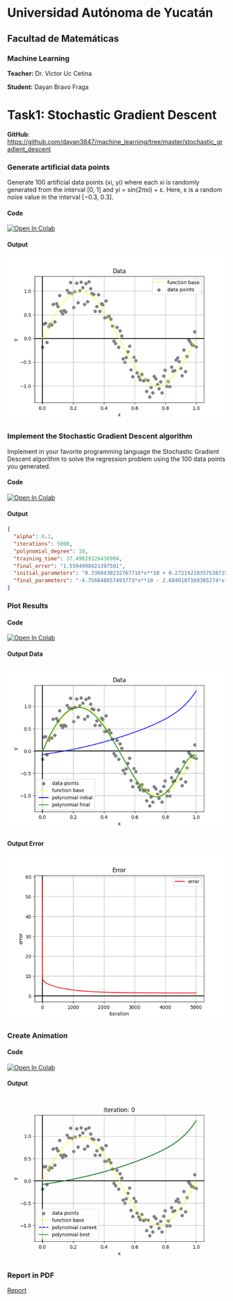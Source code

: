 # Universidad Autónoma de Yucatán

## Facultad de Matemáticas

### Machine Learning

**Teacher:** Dr. Victor Uc Cetina

**Student:** Dayan Bravo Fraga

# Task1: Stochastic Gradient Descent

**GitHub**: https://github.com/dayan3847/machine_learning/tree/master/stochastic_gradient_descent

### Generate artificial data points

Generate 100 artificial data points (xi, yi) where each xi is randomly generated from the interval [0, 1]
and yi = sin(2πxi) + ε. Here, ε is a random noise value in the interval [−0.3, 0.3].

#### Code

[![Open In Colab](https://colab.research.google.com/assets/colab-badge.svg)](https://colab.research.google.com/github/dayan3847/machine_learning/blob/master/stochastic_gradient_descent/colab/1_generate_artificial_data_points.ipynb)

#### Output

![data_points](colab/reports/20230514144011475656/data_points.png)

### Implement the Stochastic Gradient Descent algorithm

Implement in your favorite programming language the Stochastic Gradient Descent algorithm to solve the regression
problem using the 100 data points you generated.

#### Code

[![Open In Colab](https://colab.research.google.com/assets/colab-badge.svg)](https://colab.research.google.com/github/dayan3847/machine_learning/blob/master/stochastic_gradient_descent/colab/2_stochastic_gradient_descent.ipynb)

#### Output

````json
{
  "alpha": 0.1,
  "iterations": 5000,
  "polynomial_degree": 10,
  "training_time": 37.49029326438904,
  "final_error": "1.5594998421397501",
  "initial_parameters": "0.3368430232767716*x**10 + 0.27219210357538715*x**9 + 0.1159717320822019*x**8 - 0.4138054277935391*x**7 - 0.22175986590580077*x**6 + 0.22484676435163797*x**5 - 0.12142737327005382*x**4 + 0.3370932222345827*x**3 + 0.405684035977932*x**2 + 0.4968946679808558*x - 0.08190341619880104",
  "final_parameters": "-4.756648857493773*x**10 - 2.6840187169305274*x**9 - 0.0700422779029662*x**8 + 2.5847554404321937*x**7 + 5.74619910357791*x**6 + 7.576181805796508*x**5 + 4.593121512991505*x**4 - 4.412238250609398*x**3 - 17.11073015532505*x**2 + 8.45356043167721*x - 0.026098954418209405"
}
````

### Plot Results

#### Code

[![Open In Colab](https://colab.research.google.com/assets/colab-badge.svg)](https://colab.research.google.com/github/dayan3847/machine_learning/blob/master/stochastic_gradient_descent/colab/3_plot_results.ipynb)

#### Output Data

![result_polynomial](colab/reports/20230514144011475656/result_polynomial.png)

#### Output Error

![result_error](colab/reports/20230514144011475656/result_error.png)

### Create Animation

#### Code

[![Open In Colab](https://colab.research.google.com/assets/colab-badge.svg)](https://colab.research.google.com/github/dayan3847/machine_learning/blob/master/stochastic_gradient_descent/colab/4_create_animation.ipynb)

#### Output

![animation](colab/reports/20230514144011475656/animation.gif)

### Report in PDF

[Report](doc/out/reportStochasticGradientDescentSinusoidal.pdf)
